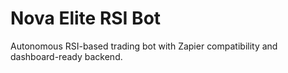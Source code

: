 # Nova Elite RSI Bot

Autonomous RSI-based trading bot with Zapier compatibility and dashboard-ready backend.
